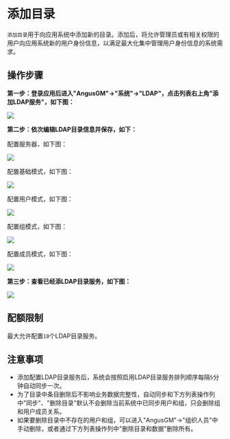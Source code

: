 添加目录
===

`添加目录`用于向应用系统中添加新的目录。添加后，将允许管理员或有相关权限的用户向应用系统新的用户身份信息，以满足最大化集中管理用户身份信息的系统需求。
 
## 操作步骤

**第一步：登录应用后进入"AngusGM"->"系统"->"LDAP"，点击列表右上角"添加LDAP服务"，如下图：**

![](https://bj-c1-prod-files.xcan.cloud/storage/pubapi/v1/file/ldap-add.png?fid=207887590483820792&fpt=cemQo31m9NwMC2gzyOphh3aCtMQvFQSJdi4z8yDM)

**第二步：依次编辑LDAP目录信息并保存，如下：**

配置服务器，如下图：

![](https://bj-c1-prod-files.xcan.cloud/storage/pubapi/v1/file/ldap-addserver.png?fid=207887590483820802&fpt=vhk96LWk1oerOexm8pqIN0CctPakLICCcCtFwmJy)

配置基础模式，如下图：

![](https://bj-c1-prod-files.xcan.cloud/storage/pubapi/v1/file/ldap-addbase.png?fid=207887590483820794&fpt=4l5wn1ywlQi9mzKoVBofltUljvACgixwxi6BWNew)

配置用户模式，如下图：

![](https://bj-c1-prod-files.xcan.cloud/storage/pubapi/v1/file/ldap-adduser.png?fid=207887590483820804&fpt=SKXzxkHOkW2jk0fxpGXFJbuStOCCx5cBOFIErOrg)

配置组模式，如下图：

![](https://bj-c1-prod-files.xcan.cloud/storage/pubapi/v1/file/ldap-addgroup.png?fid=207887590483820796&fpt=882fZdYInCr4JujBhIx15K6NeGRUhmy82pp2N8u9)

配置成员模式，如下图：

![](https://bj-c1-prod-files.xcan.cloud/storage/pubapi/v1/file/ldap-addmember.png?fid=207887590483820800&fpt=veXlZnHUiyglo826aFKgCivZ9mwalzGQNIeIKEYt)

**第三步：查看已经添LDAP目录服务，如下图：**

![](https://bj-c1-prod-files.xcan.cloud/storage/pubapi/v1/file/ldap-addlist.png?fid=207887590483820798&fpt=SZC9XYgR9bCI1EgdRGdOLZKafIHkB4nrFrSAlMKP)

## 配额限制

最大允许配置`10`个LDAP目录服务。

## 注意事项

- 添加配置LDAP目录服务后，系统会按照启用LDAP目录服务排列顺序每隔`5`分钟自动同步一次。
- 为了目录中条目删除后不影响业务数据完整性，自动同步和下方列表操作列中"同步"、"删除目录"默认不会删除当前系统中已同步用户和组，只会删除组和用户成员关系。
- 如果要删除目录中不存在的用户和组，可以进入"AngusGM"->"组织人员"中手动删除，或者通过下方列表操作列中"删除目录和数据"删除所有。
